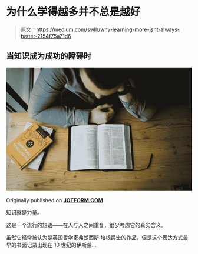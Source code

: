 # 为什么学得越多并不总是越好

> 原文：<https://medium.com/swlh/why-learning-more-isnt-always-better-2154f75a71d6>

## 当知识成为成功的障碍时

![](img/17c515b6637db18a8ae56a6cd3f8e7e8.png)

Originally published on [**JOTFORM.COM**](https://www.jotform.com/blog/the-learning-myth/)

知识就是力量。

这是一个流行的短语——在人与人之间重复，很少考虑它的真实含义。

虽然它经常被认为是英国哲学家弗朗西斯·培根爵士的作品，但是这个表达方式最早的书面记录出现在 10 世纪的伊斯兰…